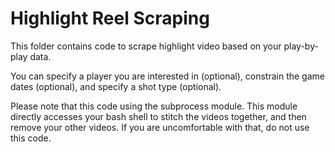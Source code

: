 # Highlight Reel Scraping

This folder contains code to scrape highlight video based on your play-by-play data.

You can specify a player you are interested in (optional), constrain the game dates (optional), and specify a shot type (optional).

Please note that this code using the subprocess module. This module directly accesses your bash shell to stitch the videos together, and then remove your other videos. If you are uncomfortable with that, do not use this code.
